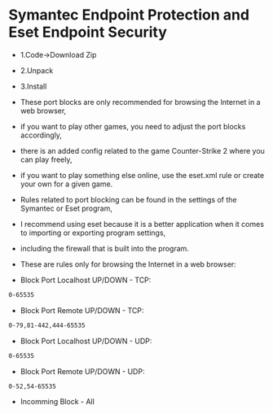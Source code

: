 # Symantec Endpoint Protection and Eset Endpoint Security

* 1.Code->Download Zip
* 2.Unpack
* 3.Install
* These port blocks are only recommended for browsing the Internet in a web browser, 
* if you want to play other games, you need to adjust the port blocks accordingly, 
* there is an added config related to the game Counter-Strike 2 where you can play freely, 
* if you want to play something else online, use the eset.xml rule or create your own for a given game. 
* Rules related to port blocking can be found in the settings of the Symantec or Eset program, 
* I recommend using eset because it is a better application when it comes to importing or exporting program settings, 
* including the firewall that is built into the program.

* These are rules only for browsing the Internet in a web browser:

* Block Port Localhost UP/DOWN - TCP:
```bash
0-65535
```
* Block Port Remote UP/DOWN - TCP:
```bash
0-79,81-442,444-65535
```
* Block Port Localhost UP/DOWN - UDP:
```bash
0-65535
```
* Block Port Remote UP/DOWN - UDP:
```bash
0-52,54-65535
```
* Incomming Block - All
